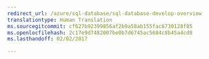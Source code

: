 ```yaml
---
redirect_url: /azure/sql-database/sql-database-develop-overview
translationtype: Human Translation
ms.sourcegitcommit: cf627b92399856af2b9a58ab155fac6730128f85
ms.openlocfilehash: 2c17e9d7482007be0b7d6745ac5684c8b45a4cd8
ms.lasthandoff: 02/02/2017

--- 
```

